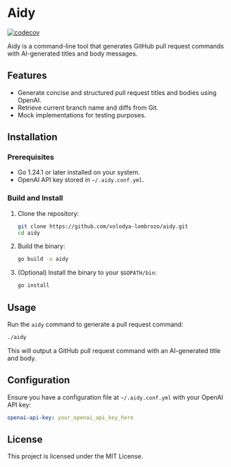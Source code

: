 # Aidy
[![codecov](https://codecov.io/gh/volodya-lombrozo/jtcop/branch/main/graph/badge.svg)](https://codecov.io/gh/volodya-lombrozo/aidy)

Aidy is a command-line tool that generates GitHub pull request commands with AI-generated titles and body messages.

## Features

- Generate concise and structured pull request titles and bodies using OpenAI.
- Retrieve current branch name and diffs from Git.
- Mock implementations for testing purposes.

## Installation

### Prerequisites

- Go 1.24.1 or later installed on your system.
- OpenAI API key stored in `~/.aidy.conf.yml`.

### Build and Install

1. Clone the repository:

   ```bash
   git clone https://github.com/volodya-lombrozo/aidy.git
   cd aidy
   ```

2. Build the binary:

   ```bash
   go build -o aidy
   ```

3. (Optional) Install the binary to your `$GOPATH/bin`:

   ```bash
   go install
   ```

## Usage

Run the `aidy` command to generate a pull request command:

```bash
./aidy
```

This will output a GitHub pull request command with an AI-generated title and body.

## Configuration

Ensure you have a configuration file at `~/.aidy.conf.yml` with your OpenAI API key:

```yaml
openai-api-key: your_openai_api_key_here
```

## License

This project is licensed under the MIT License.
